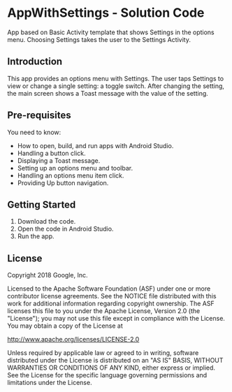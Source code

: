 AppWithSettings - Solution Code
===============================

App based on Basic Activity template that shows Settings in the options menu.
Choosing Settings takes the user to the Settings Activity.

Introduction
------------

This app provides an options menu with Settings. The user taps Settings to
view or change a single setting: a toggle switch. After changing the setting,
the main screen shows a Toast message with the value of the setting.

Pre-requisites
--------------

You need to know:
 
- How to open, build, and run apps with Android Studio.
- Handling a button click.
- Displaying a Toast message.
- Setting up an options menu and toolbar.
- Handling an options menu item click.
- Providing Up button navigation.


Getting Started
---------------

1. Download the code.
2. Open the code in Android Studio.
3. Run the app.


License
-------

Copyright 2018 Google, Inc.

Licensed to the Apache Software Foundation (ASF) under one or more contributor
license agreements.  See the NOTICE file distributed with this work for
additional information regarding copyright ownership.  The ASF licenses this
file to you under the Apache License, Version 2.0 (the "License"); you may not
use this file except in compliance with the License.  You may obtain a copy of
the License at

  http://www.apache.org/licenses/LICENSE-2.0

Unless required by applicable law or agreed to in writing, software
distributed under the License is distributed on an "AS IS" BASIS, WITHOUT
WARRANTIES OR CONDITIONS OF ANY KIND, either express or implied.  See the
License for the specific language governing permissions and limitations under
the License.
